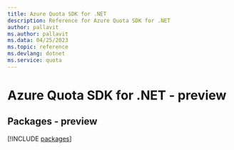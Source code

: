 ```yaml
---
title: Azure Quota SDK for .NET
description: Reference for Azure Quota SDK for .NET
author: pallavit
ms.author: pallavit
ms.data: 04/25/2023
ms.topic: reference
ms.devlang: dotnet
ms.service: quota
---
```

# Azure Quota SDK for .NET - preview
## Packages - preview
[!INCLUDE [packages](quota-index.md)]